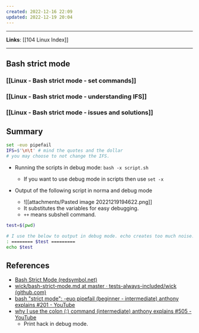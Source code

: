 ```yaml
---
created: 2022-12-16 22:09
updated: 2022-12-19 20:04
---
```

---
**Links**: [[104 Linux Index]]

---
## Bash strict mode
### [[Linux - Bash strict mode - set commands]]
### [[Linux - Bash strict mode - understanding IFS]]
### [[Linux - Bash strict mode - issues and solutions]]

## Summary
```bash
set -euo pipefail
IFS=$'\n\t' # mind the quotes and the dollar
# you may choose to not change the IFS.
```

- Running the scripts in debug mode: `bash -x script.sh`
	- If you want to use debug mode in scripts then use `set -x`

- Output of the following script in norma and debug mode
	- ![[attachments/Pasted image 20221219194622.png]]
	- It substitutes the variables for easy debugging.
	- `++` means subshell command.

```bash
test=$(pwd)

# I use the below to output in debug mode. echo creates too much noise.
: ======== $test =========
echo $test
```

## References
- [Bash Strict Mode (redsymbol.net)](http://redsymbol.net/articles/unofficial-bash-strict-mode/)
- [wick/bash-strict-mode.md at master · tests-always-included/wick (github.com)](https://github.com/tests-always-included/wick/blob/master/doc/bash-strict-mode.md)
- [bash "strict mode": -euo pipefail (beginner - intermediate) anthony explains #201 - YouTube](https://www.youtube.com/watch?v=9fSkygQ-ZjI)
- [why I use the colon (:) command (intermediate) anthony explains #505 - YouTube](https://www.youtube.com/watch?v=onkNf1AKSgg)
	- Print hack in debug mode.